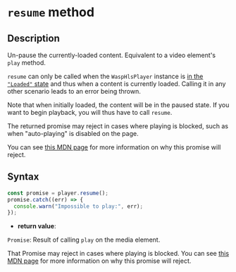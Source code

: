 # `resume` method

## Description

Un-pause the currently-loaded content.
Equivalent to a video element's `play` method.

`resume` can only be called when the `WaspHlsPlayer` instance is [in the
`"Loaded"` state](./getPlayerState.md) and thus when a content is currently
loaded. Calling it in any other scenario leads to an error being thrown.

Note that when initially loaded, the content will be in the paused state. If
you want to begin playback, you will thus have to call `resume`.

The returned promise may reject in cases where playing is blocked, such as when
"auto-playing" is disabled on the page.

You can see [this MDN
page](https://developer.mozilla.org/en-US/docs/Web/Media/Autoplay_guide) for
more information on why this promise will reject.

## Syntax

```js
const promise = player.resume();
promise.catch((err) => {
  console.warn("Impossible to play:", err);
});
```

- **return value**:

`Promise`: Result of calling `play` on the media element.

That Promise may reject in cases where playing is blocked. You can see [this
MDN page](https://developer.mozilla.org/en-US/docs/Web/Media/Autoplay_guide) for
more information on why this promise will reject.
